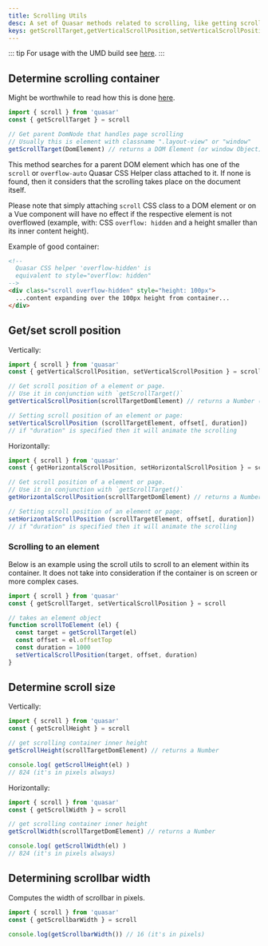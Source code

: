 ```yaml
---
title: Scrolling Utils
desc: A set of Quasar methods related to scrolling, like getting scroll target or changing the scroll position of a page.
keys: getScrollTarget,getVerticalScrollPosition,setVerticalScrollPosition,getHorizontalScrollPosition,setHorizontalScrollPosition,getScrollHeight,getScrollWidth,getScrollbarWidth
---
```


::: tip
For usage with the UMD build see [here](/start/umd#quasar-global-object).
:::

## Determine scrolling container
Might be worthwhile to read how this is done [here](/vue-components/scroll-observer#determining-scrolling-container).

```js
import { scroll } from 'quasar'
const { getScrollTarget } = scroll

// Get parent DomNode that handles page scrolling
// Usually this is element with classname ".layout-view" or "window"
getScrollTarget(DomElement) // returns a DOM Element (or window Object)
```

This method searches for a parent DOM element which has one of the `scroll` or `overflow-auto` Quasar CSS Helper class attached to it. If none is found, then it considers that the scrolling takes place on the document itself.

Please note that simply attaching `scroll` CSS class to a DOM element or on a Vue component will have no effect if the respective element is not overflowed (example, with: CSS `overflow: hidden` and a height smaller than its inner content height).

Example of good container:

```html
<!--
  Quasar CSS helper 'overflow-hidden' is
  equivalent to style="overflow: hidden"
-->
<div class="scroll overflow-hidden" style="height: 100px">
  ...content expanding over the 100px height from container...
</div>
```

## Get/set scroll position
Vertically:

```js
import { scroll } from 'quasar'
const { getVerticalScrollPosition, setVerticalScrollPosition } = scroll

// Get scroll position of a element or page.
// Use it in conjunction with `getScrollTarget()`
getVerticalScrollPosition(scrollTargetDomElement) // returns a Number (pixels)

// Setting scroll position of an element or page:
setVerticalScrollPosition (scrollTargetElement, offset[, duration])
// if "duration" is specified then it will animate the scrolling
```

Horizontally:

```js
import { scroll } from 'quasar'
const { getHorizontalScrollPosition, setHorizontalScrollPosition } = scroll

// Get scroll position of a element or page.
// Use it in conjunction with `getScrollTarget()`
getHorizontalScrollPosition(scrollTargetDomElement) // returns a Number (pixels)

// Setting scroll position of an element or page:
setHorizontalScrollPosition (scrollTargetElement, offset[, duration])
// if "duration" is specified then it will animate the scrolling
```

### Scrolling to an element
Below is an example using the scroll utils to scroll to an element within its container. It does not take into consideration if the container is on screen or more complex cases.

```js
import { scroll } from 'quasar'
const { getScrollTarget, setVerticalScrollPosition } = scroll

// takes an element object
function scrollToElement (el) {
  const target = getScrollTarget(el)
  const offset = el.offsetTop
  const duration = 1000
  setVerticalScrollPosition(target, offset, duration)
}
```

## Determine scroll size
Vertically:

```js
import { scroll } from 'quasar'
const { getScrollHeight } = scroll

// get scrolling container inner height
getScrollHeight(scrollTargetDomElement) // returns a Number

console.log( getScrollHeight(el) )
// 824 (it's in pixels always)
```

Horizontally:

```js
import { scroll } from 'quasar'
const { getScrollWidth } = scroll

// get scrolling container inner height
getScrollWidth(scrollTargetDomElement) // returns a Number

console.log( getScrollWidth(el) )
// 824 (it's in pixels always)
```

## Determining scrollbar width
Computes the width of scrollbar in pixels.

```js
import { scroll } from 'quasar'
const { getScrollbarWidth } = scroll

console.log(getScrollbarWidth()) // 16 (it's in pixels)
```
